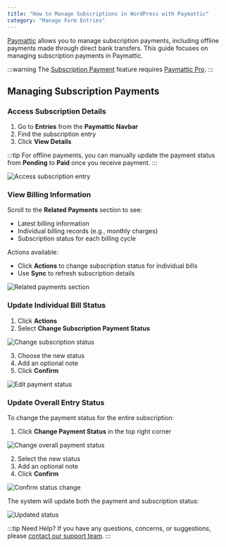 ```yaml
---
title: "How to Manage Subscriptions in WordPress with Paymattic"
category: "Manage Form Entries"
---
```


[Paymattic](https://paymattic.com/) allows you to manage subscription payments, including offline payments made through direct bank transfers. This guide focuses on managing subscription payments in Paymattic.

:::warning
The [Subscription Payment](/how-to-add-susbcription-payment-item-fields-in-paymattic) feature requires [Paymattic Pro](/how-to-install-and-activate-paymattic-in-wordpress).
:::

## Managing Subscription Payments

### Access Subscription Details

1. Go to **Entries** from the **Paymattic Navbar**
2. Find the subscription entry
3. Click **View Details**

:::tip
For offline payments, you can manually update the payment status from **Pending** to **Paid** once you receive payment.
:::

![Access subscription entry](/images/manage-form-entries/how-to-manage-subscriptions-in-wordpress-with-paymattic/1.-Open-desired-entry-scaled.webp)

### View Billing Information

Scroll to the **Related Payments** section to see:
- Latest billing information
- Individual billing records (e.g., monthly charges)
- Subscription status for each billing cycle

Actions available:
- Click **Actions** to change subscription status for individual bills
- Use **Sync** to refresh subscription details

![Related payments section](/images/manage-form-entries/how-to-manage-subscriptions-in-wordpress-with-paymattic/2.-Related-Payments-scaled.webp)

### Update Individual Bill Status

1. Click **Actions**
2. Select **Change Subscription Payment Status**

![Change subscription status](/images/manage-form-entries/how-to-manage-subscriptions-in-wordpress-with-paymattic/3.-Change-Subscription-Payment-Status.webp)

3. Choose the new status
4. Add an optional note
5. Click **Confirm**

![Edit payment status](/images/manage-form-entries/how-to-manage-subscriptions-in-wordpress-with-paymattic/4.-Edit-Payment-status-pop-up.webp)

### Update Overall Entry Status

To change the payment status for the entire subscription:

1. Click **Change Payment Status** in the top right corner

![Change overall payment status](/images/manage-form-entries/how-to-manage-subscriptions-in-wordpress-with-paymattic/5.-Change-Payment-Status-scaled.webp)

2. Select the new status
3. Add an optional note
4. Click **Confirm**

![Confirm status change](/images/manage-form-entries/how-to-manage-subscriptions-in-wordpress-with-paymattic/6.-Confirm-button.webp)

The system will update both the payment and subscription status:

![Updated status](/images/manage-form-entries/how-to-manage-subscriptions-in-wordpress-with-paymattic/7.-Paid-Status-scaled.webp)

:::tip Need Help?
If you have any questions, concerns, or suggestions, please [contact our support team](https://wpmanageninja.com/support-tickets/).
:::